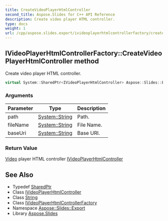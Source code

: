 ```yaml
---
title: CreateVideoPlayerHtmlController
second_title: Aspose.Slides for C++ API Reference
description: Create video player HTML controller.
type: docs
weight: 1
url: /cpp/aspose.slides.export/ivideoplayerhtmlcontrollerfactory/createvideoplayerhtmlcontroller/
---
```

## IVideoPlayerHtmlControllerFactory::CreateVideoPlayerHtmlController method


Create video player HTML controller.

```cpp
virtual System::SharedPtr<IVideoPlayerHtmlController> Aspose::Slides::Export::IVideoPlayerHtmlControllerFactory::CreateVideoPlayerHtmlController(System::String path, System::String fileName, System::String baseUri)=0
```


### Arguments

| Parameter | Type | Description |
| --- | --- | --- |
| path | [System::String](../../../system/string/) | Path. |
| fileName | [System::String](../../../system/string/) | File Name. |
| baseUri | [System::String](../../../system/string/) | Base URI. |

### Return Value

[Video](../../../aspose.slides/video/) player HTML controller [IVideoPlayerHtmlController](../../ivideoplayerhtmlcontroller/)

## See Also

* Typedef [SharedPtr](../../../system/sharedptr/)
* Class [IVideoPlayerHtmlController](../../ivideoplayerhtmlcontroller/)
* Class [String](../../../system/string/)
* Class [IVideoPlayerHtmlControllerFactory](../)
* Namespace [Aspose::Slides::Export](../../)
* Library [Aspose.Slides](../../../)
